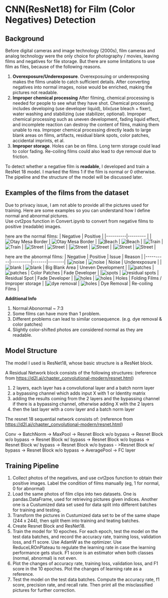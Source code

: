 # CNN(ResNet18) for Film (Color Negatives) Detection 

## Background

Before digital cameras and image technology (2000s), film cameras and analog technology were the only choice for photography / movies, leaving films and negatives for file storage. But 
there are some limitations to use film as files, because of the following reasons.  

1. **Overexposure/Underexposure**. Overexposuing or underexposing makes the films unable to catch sufficient details. After converting negatives into normal images,
   noise would be enriched, making the pictures not readable.  
2. **Improper chemical processing** After filming, chemical processing is needed for people to see what they have shot. Chemical processing includes developing (use developer liquid),
   blix(use bleach + fixer), water washing and stabilizing (use stabilizer, optional). Improper chemical processing such as uneven development, fading liquid effect,
   and incomplete reaction can destroy the content of films, making them unable to rea. Improper chemical processing directly leads to large blank areas on films, artifacts, residual blank spots,
   color patches, accidental imprints, et al.
3. **Improper storage**. Holes can be on films. Long term storage could lead to color fading. Re-coiling films could also lead to dye removal due to friction.



To detect whether a negative film is **readable**, I developed and train a ResNet 18 model. I marked the films 1 if the film is normal or 0 otherwise. The pipeline and the structure of 
the model will be discussed later.  

## Examples of the films from the dataset

Due to privacy issue, I am not able to provide all the pictures used for training. Here are some examples so you can understand how I define normal and abnormal pictures.  
Use cvt2pos function in Convert.ipynb to convert from negative films to positive (readable) images. 

here are the normal films:
| Negative | Positive |
|----------|--------- |
|![Otay Mesa Border](images/otay_mesa.jpeg) | ![Otay Mesa Border](images/positive_image_otay_mesa.jpeg) |
|![Beach](images/beach.jpeg) | ![Beach](images/positive_image_beach.jpeg) |
|![Train](images/train.jpeg) | ![Train](images/positive_image_train.jpeg) |
|![Street](images/mountain.jpeg) | ![Street](images/positive_image_mountain.jpeg) |
|![Street](images/wait.jpeg) | ![Street](images/positive_image_wait.jpeg) |
|![Street](images/flower.jpeg) | ![Street](images/positive_image_flower.jpeg) |

here are the abnormal films:
| Negative | Positive | Issue | Reason |
|----------|----------|-------|--------|
|![noise](images/noise.jpeg) | ![noise](images/positive_image_noise.jpeg) | Noise | Underexposure |
|![blank](images/blank.jpeg) | ![blank](images/positive_image_blank.jpeg) | Big Blank Area | Uneven Development |
|![patches](images/patches.jpeg) | ![patches](images/positive_image_patches.jpeg) | Color Patches | Fade Developer |
|![spots](images/residual_spots.jpeg) | ![residual spots](images/positive_image_residual_spots.jpeg) | Residual Spot | Fade Developer |
|![holes](images/hole.jpeg) | ![holes](images/positive_image_hole.jpeg) | Holes | Folding Films / Improper storage |
|![dye removal](images/dye_removal.jpeg) | ![holes](images/positive_image_dye_removal.jpeg) | Dye Removal | Re-coiling Films |

**Additional Info**

1. Normal:Abonormal ~ 7:3 
2. Some films can have more than 1 problem.
3. Different problems can lead to similar consequence. (e.g. dye removal & color patches)
4. Slightly color-shifted photos are considered normal as they are readable.

## Model Structure

The model I used is ResNet18, whose basic structure is a ResNet block. 

A Residual Network block consists of the following structures: (reference from https://d2l.ai/chapter_convolutional-modern/resnet.html)
1. 2 layers, each layer has a convolutional layer and a batch norm layer
2. a bypassing channel which adds input X with 1 or Identity matrix
3. adding the results coming from the 2 layers and the bypassing channel if there is a bypassing channel, otherwise adding X with the 2 layers
4. then the last layer with a conv layer and a batch norm layer

The resnet 18 sequential network consists of: (reference from https://d2l.ai/chapter_convolutional-modern/resnet.html)

Conv -> BatchNorm -> MaxPool -> Resnet Block w/o bypass -> Resnet Block w/o bypass -> Resnet Block w/ bypass -> Resnet Block w/o bypass -> Resnet Block w/ bypass -> Resnet Block w/o bypass - >Resnet Block w/ bypass -> Resnet Block w/o bypass -> AveragePool -> FC layer

## Training Pipeline
1. Collect photos of the negatives, and use cvt2pos function to obtain their positive images. Label the condition of films manually (eg, 1 for normal, 0 for abnormal) 
2. Load the same photos of film clips into two datasets. One is pandas.DataFrame, used for retrieving pictures given indices.  Another one is a Custumized data set used for data split into different batches for training and testing.
3. Transform the pictures in Custumized data set to be of the same shape (244 x 244), then split them into training and teating batches.
4. Create Resnet Block and ResNet18.
5. Train the model for 10 epoches. For each epoch, test the model on the test data batches, and record the accuracy rate, training loss, validation loss, and f1 score. Use AdamW as the optimizer. Use ReduceLROnPlateau to regulate the learning rate in case the learning performance gets stuck. F1 score is an estimator when both classes (normal, abnormal) is not even.
6. Plot the changes of accuracy rate, training loss, validation loss, and F1 score in the 10 epoches. Plot the changes of learning rate as a reference.
7. Test the model on the test data batches. Compute the accuracy rate, f1 score, precision rate, and recall rate. Then print all the misclassified pictures for further correction.





